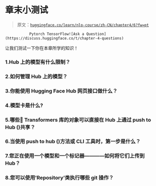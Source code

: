 # 章末小测试

> 原文：[`huggingface.co/learn/nlp-course/zh-CN/chapter4/6?fw=pt`](https://huggingface.co/learn/nlp-course/zh-CN/chapter4/6?fw=pt)

               Pytorch TensorFlow![Ask a Question](https://discuss.huggingface.co/t/chapter-4-questions)

让我们测试一下你在本章所学的知识！

### 1.Hub 上的模型有什么限制？

### 2.如何管理 Hub 上的模型？

### 3.你能使用 Hugging Face Hub 网页接口做什么？

### 4.模型卡是什么?

### 5.哪些🤗 Transformers 库的对象可以直接在 Hub 上通过 push to Hub ()共享？

### 6.当使用 push to hub ()方法或 CLI 工具时，第一步是什么？

### 7.您正在使用一个模型和一个标记器————如何将它们上传到 Hub？

### 8.您可以使用’Repository’类执行哪些 git 操作？